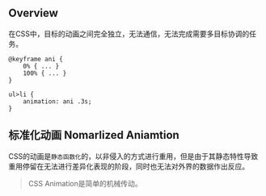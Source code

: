 ## Overview

在CSS中，目标的动画之间完全独立，无法通信，无法完成需要多目标协调的任务。

```
@keyframe ani {
    0% { ... }
    100% { ... }
}

ul>li {
    animation: ani .3s;
}
```



## 标准化动画 Nomarlized Aniamtion

CSS的动画是`静态函数化`的，以非侵入的方式进行重用，但是由于其静态特性导致重用停留在无法进行差异化表现的阶段，同时也无法对外界的数据作出反应。

> CSS Animation是简单的机械传动。

